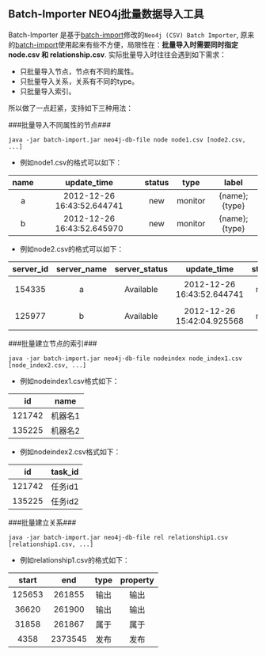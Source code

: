 Batch-Importer NEO4j批量数据导入工具
--------------------------------------

Batch-Importer 是基于[batch-import](https://github.com/jexp/batch-import)修改的`Neo4j (CSV) Batch Importer`, 原来的[batch-import](https://github.com/jexp/batch-import)使用起来有些不方便，局限性在：__批量导入时需要同时指定node.csv 和 relationship.csv__. 实际批量导入时往往会遇到如下需求：

* 只批量导入节点，节点有不同的属性。
* 只批量导入关系，关系有不同的type。
* 只批量导入索引。

所以做了一点赶紧，支持如下三种用法：

###批量导入不同属性的节点###
```
java -jar batch-import.jar neo4j-db-file node node1.csv [node2.csv, ...]
```

* 例如node1.csv的格式可以如下：


 name | update_time | status | type | label |
 :------------:|:------------:|:------------:|:------------:|:------------:|
 a | 2012-12-26 16:43:52.644741 | new | monitor | {name};{type} |
 b | 2012-12-26 16:43:52.645970 | new | monitor | {name};{type} |


 * 例如node2.csv的格式可以如下：

  server_id | server_name | server_status | update_time | status | type | label |
  :------------:|:------------:|:------------:|:------------:|:------------:|:------------:|:------------:|
  154335 | a | Available | 2012-12-26 16:43:52.644741 | new | 服务器 | {name};{type} |
  125977 | b | Available | 2012-12-26 15:42:04.925568 | new | 服务器 | {name};{type} |
   

###批量建立节点的索引###
```
java -jar batch-import.jar neo4j-db-file nodeindex node_index1.csv [node_index2.csv, ...]
```

* 例如nodeindex1.csv格式如下：

 id | name |
 :------------:|:------------:|
 121742 | 机器名1 |
 135225 | 机器名2 |


 * 例如nodeindex2.csv格式如下：

  id | task_id |
  :------------:|:------------:|
  121742 | 任务id1 |
  135225 | 任务id2 |

###批量建立关系###
```
java -jar batch-import.jar neo4j-db-file rel relationship1.csv [relationship1.csv, ...]
```

* 例如relationship1.csv的格式如下：

 start | end | type | property | 
 :------------:|:------------:|:------------:|:------------:|
 125653 | 261855 | 输出 | 输出 |
 36620 | 261900 | 输出 | 输出 |
 31858 | 261867 | 属于 | 属于 |
 4358 | 2373545 | 发布 | 发布 |


